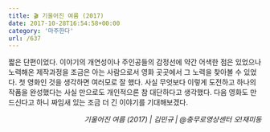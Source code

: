 ```yaml
---
title: 🎬 기울어진 여름 (2017)
date: 2017-10-28T16:54:58+00:00
category: '마주한다'
url: /637
---
```


짧은 단편이었다. 이야기의 개연성이나 주인공들의 감정선에 약간 어색한 점은 있었으나 노력해온 제작과정을 조금은 아는 사람으로서 영화 곳곳에서 그 노력을 찾아볼 수 있었다. 첫 영화인 것을 생각하면 여러모로 잘 했다. 사실 무엇보다 이렇게 도전하고 하나의 작품을 완성했다는 사실 만으로도 개인적으론 참 대단하다고 생각했다. 다음 영화도 만드신다고 하니 짜임새 있는 조금 더 긴 이야기를 기대해보겠다.

<p style="text-align:right">
  <em>기울어진 여름 (2017) | 김민규</em><em>&nbsp;| @충무로영상센터 오!재미동</em>
</p>